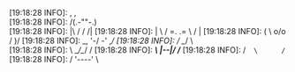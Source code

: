[19:18:28 INFO]:        ,      ,      
[19:18:28 INFO]:       /(.-""-.)\
[19:18:28 INFO]:   |\  \/      \/  /|
[19:18:28 INFO]:   | \ / =.  .= \ / |
[19:18:28 INFO]:   \( \   o\/o   / )/
[19:18:28 INFO]:    \_, '-/  \-' ,_/ 
[19:18:28 INFO]:      /   \__/   \  
[19:18:28 INFO]:      \ \__/\__/ / 
[19:18:28 INFO]:    ___\ \|--|/ /___
[19:18:28 INFO]:   /`   \      /    `\
[19:18:28 INFO]:  /      '----'       \

